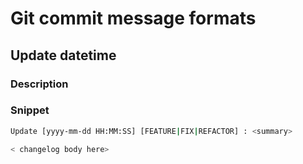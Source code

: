 # Git commit message formats

## Update datetime

### Description

### Snippet

```bash
Update [yyyy-mm-dd HH:MM:SS] [FEATURE|FIX|REFACTOR] : <summary>

< changelog body here>
```

